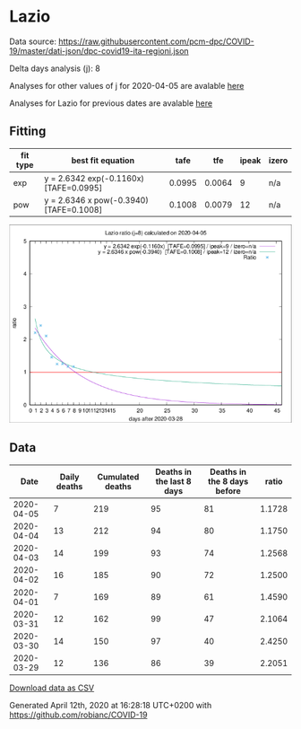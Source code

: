 # Lazio

Data source: https://raw.githubusercontent.com/pcm-dpc/COVID-19/master/dati-json/dpc-covid19-ita-regioni.json

Delta days analysis (j): 8

Analyses for other values of j for 2020-04-05 are avalable [here](../README.md)

Analyses for Lazio for previous dates are avalable [here](../../README.md)

## Fitting 
|fit type|best fit equation|tafe|tfe|ipeak|izero|
|-------|-----|--------|------|---|---|
|exp|y = 2.6342 exp(-0.1160x)  [TAFE=0.0995]|0.0995|0.0064|9|n/a|
|pow|y = 2.6346 x pow(-0.3940)  [TAFE=0.1008]|0.1008|0.0079|12|n/a|

![Plot](COVID-19_lazio_j8_2020-04-05.png)

## Data
|Date|Daily deaths|Cumulated deaths|Deaths in the last 8 days|Deaths in the 8 days before|ratio|
|----|----------|-----------|-------|--------------------|-----|
|2020-04-05|7|219|95|81|1.1728|
|2020-04-04|13|212|94|80|1.1750|
|2020-04-03|14|199|93|74|1.2568|
|2020-04-02|16|185|90|72|1.2500|
|2020-04-01|7|169|89|61|1.4590|
|2020-03-31|12|162|99|47|2.1064|
|2020-03-30|14|150|97|40|2.4250|
|2020-03-29|12|136|86|39|2.2051|

[Download data as CSV](COVID-19_lazio_j8_2020-04-05.csv)

Generated April 12th, 2020 at 16:28:18 UTC+0200 with https://github.com/robianc/COVID-19
